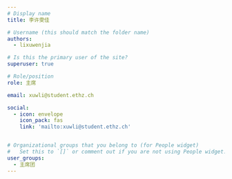 ```yaml
---
# Display name
title: 李许雯佳

# Username (this should match the folder name)
authors:
  - lixuwenjia

# Is this the primary user of the site?
superuser: true

# Role/position
role: 主席

email: xuwli@student.ethz.ch

social:
  - icon: envelope
    icon_pack: fas
    link: 'mailto:xuwli@student.ethz.ch'


# Organizational groups that you belong to (for People widget)
#   Set this to `[]` or comment out if you are not using People widget.
user_groups:
  - 主席团
---
```

